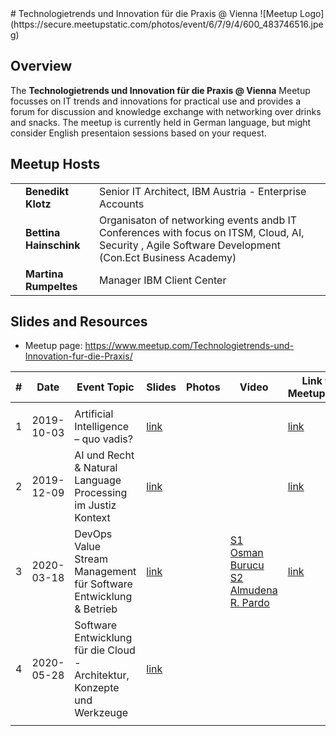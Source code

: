 <meta name="google-site-verification" content="92gLGBDhV8MggBdpDVnvMzHYSeFpRiyVSUlDOiluvAQ" />
# Technologietrends und Innovation für die Praxis @ Vienna
![Meetup Logo](https://secure.meetupstatic.com/photos/event/6/7/9/4/600_483746516.jpeg)

## Overview

The **Technologietrends und Innovation für die Praxis @ Vienna** Meetup focusses on IT trends and innovations for practical use and provides a forum for discussion and knowledge exchange with networking over drinks and snacks.
The meetup is currently held in German language, but might consider English presentaion sessions based on your request.


## Meetup Hosts

|   |   |   |
|:-:|:-|:-|
|       | **Benedikt Klotz** |        Senior IT Architect, IBM Austria - Enterprise Accounts |
|                                      | **Bettina Hainschink** | Organisaton of networking events andb IT Conferences with focus on ITSM, Cloud, AI, Security , Agile Software Development (Con.Ect Business Academy) |
|                                     | **Martina Rumpeltes** | Manager IBM Client Center |



## Slides and Resources
* Meetup page: https://www.meetup.com/Technologietrends-und-Innovation-fur-die-Praxis/

| #    | Date       | Event Topic                           | Slides |   Photos | Video | Link to Meetup.com |
| ---- | ---------- | ------------------------------------- | ------ | -------- | ----- | ------------------ |
|      |            |                                       |        |          |       |                    |
| 1    | 2019-10-03 | Artificial Intelligence – quo vadis?  |[link](https://github.com/TIPVienna/meetups/tree/master/events/event_1)      |          |        | [link](https://www.meetup.com/Technologietrends-und-Innovation-fur-die-Praxis/events/263829460/)  |
| 2    | 2019-12-09 |AI und Recht & Natural Language Processing im Justiz Kontext  |[link](https://github.com/TIPVienna/meetups/tree/master/events/event_2)      |          |        | [link](https://www.meetup.com/Technologietrends-und-Innovation-fur-die-Praxis/events/266050576/)  |
| 3    | 2020-03-18 |DevOps Value Stream Management für Software Entwicklung & Betrieb  |[link](https://github.com/TIPVienna/meetups/tree/master/events/event_3)      |          |  [S1 Osman Burucu](https://ibm.box.com/s/v1kq5xahn5x9rfd11d50nhlhmw8921yl)  </n>   [S2 Almudena R. Pardo](https://www.infoq.com/presentations/devops-strategy/?itm_source=infoq&itm_campaign=user_page&itm_medium=link)    | [link](https://www.meetup.com/Technologietrends-und-Innovation-fur-die-Praxis/events/268169591/)  |
| 4     | 2020-05-28           |Software Entwicklung für die Cloud - Architektur, Konzepte und Werkzeuge                                       |[link](https://github.com/TIPVienna/meetups/tree/master/events/event_4)          |       |  |
|      |            |                                       |          |       |  |

